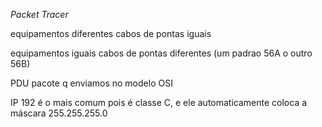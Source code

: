 *Packet Tracer*

equipamentos diferentes cabos de pontas iguais

equipamentos iguais cabos de pontas diferentes (um padrao 56A o outro 56B)

PDU pacote q enviamos no modelo OSI

IP 192 é o mais comum pois é classe C, e ele automaticamente coloca a máscara 255.255.255.0 